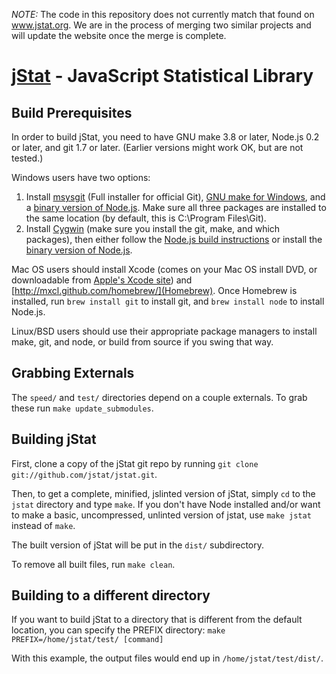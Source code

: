 *NOTE:* The code in this repository does not currently match that found on www.jstat.org. We are in the 
process of merging two similar projects and will update the website once the merge is complete. 


[jStat](http://www.jstat.org/) - JavaScript Statistical Library
===============================================================

Build Prerequisites
-------------------

In order to build jStat, you need to have GNU make 3.8 or later, Node.js 0.2 or later, and git 1.7 or later.
(Earlier versions might work OK, but are not tested.)

Windows users have two options:

1. Install [msysgit](https://code.google.com/p/msysgit/) (Full installer for official Git),
   [GNU make for Windows](http://gnuwin32.sourceforge.net/packages/make.htm), and a
   [binary version of Node.js](http://node-js.prcn.co.cc/). Make sure all three packages are installed to the same
   location (by default, this is C:\Program Files\Git).
2. Install [Cygwin](http://cygwin.com/) (make sure you install the git, make, and which packages), then either follow
   the [Node.js build instructions](https://github.com/ry/node/wiki/Building-node.js-on-Cygwin-%28Windows%29) or install
   the [binary version of Node.js](http://node-js.prcn.co.cc/).

Mac OS users should install Xcode (comes on your Mac OS install DVD, or downloadable from
[Apple's Xcode site](http://developer.apple.com/technologies/xcode.html)) and
[http://mxcl.github.com/homebrew/](Homebrew). Once Homebrew is installed, run `brew install git` to install git,
and `brew install node` to install Node.js.

Linux/BSD users should use their appropriate package managers to install make, git, and node, or build from source
if you swing that way.


Grabbing Externals
------------------

The `speed/` and `test/` directories depend on a couple externals. To grab these run `make update_submodules`.


Building jStat
--------------

First, clone a copy of the jStat git repo by running `git clone git://github.com/jstat/jstat.git`.

Then, to get a complete, minified, jslinted version of jStat, simply `cd` to the `jstat` directory and type
`make`. If you don't have Node installed and/or want to make a basic, uncompressed, unlinted version of jstat, use
`make jstat` instead of `make`.

The built version of jStat will be put in the `dist/` subdirectory.

To remove all built files, run `make clean`.


Building to a different directory
---------------------------------

If you want to build jStat to a directory that is different from the default location, you can specify the PREFIX
directory: `make PREFIX=/home/jstat/test/ [command]`

With this example, the output files would end up in `/home/jstat/test/dist/`.
